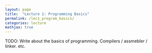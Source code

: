 ```yaml
---
layout: page
title:  "Lecture 1: Programming Basics"
permalink: /lec1_program_basics/
categories: lecture
mathjax: true
---
```


TODO: Write about the basics of programming.  Compilers / assmebler / linker. etc.

